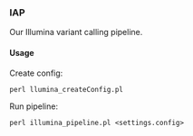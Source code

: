 ### IAP
Our Illumina variant calling pipeline.

#### Usage
Create config:
```perl
perl llumina_createConfig.pl
```

Run pipeline:
```perl
perl illumina_pipeline.pl <settings.config> 
```
